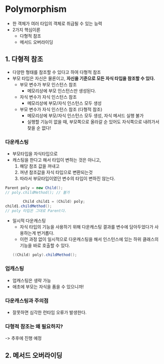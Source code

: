 # Polymorphism
  - 한 객체가 여러 타입의 객체로 취급될 수 있는 능력 
  - 2가지 핵심이론
    - 다형적 참조
    - 메서드 오버라이딩
    
## 1. 다형적 참조
- 다양한 형태를 참조할 수 있다고 하여 다형적 참조
- 부모 타입은 자신은 물론이고, **자신을 기준으로 모든 자식 타입을 참조할 수 있다.**
  - 부모 변수가 부모 인스턴스 참조
    - 메모리상에 부모 인스턴스만 생성된다. 
  - 자식 변수가 자식 인스턴스 참조
    - 메모리상에 부모/자식 인스턴스 모두 생성 
  - 부모 변수가 자식 인스턴스 참조 (다형적 참조)
    - 메모리상에 부모/자식 인스턴스 모두 생성, 자식 메서드 실행 불가 
    - 실행할 기능이 없을 때, 부모쪽으로 올라갈 순 있어도 자식쪽으로 내려가서 찾을 순 없다!

### 다운캐스팅 
- 부모타입을 자식타입으로 
- 캐스팅을 한다고 해서 타입이 변하는 것은 아니고, 
  1. 해당 참조 값을 꺼내고
  2. 꺼낸 참조값을 자식 타입으로 변환되는것
  3. 따라서 부모타입이였던 변수의 타입이 변하진 않는다.
```java
Parent poly = new Child();
// poly.childMethod(); // 불가 

        Child child1 = (Child) poly;
child1.childMethod();
// poly 타입은 그대로 Parent다.
```
- 일시적 다운캐스팅
  - 자식 타입의 기능을 사용하기 위해 다운캐스팅 결과를 변수에 담아두었다가 사용하는게 번거롭다.
  - 이런 과정 없이 일시적으로 다운캐스팅을 해서 인스턴스에 있는 하위 클래스의 기능을 바로 호출할 수 있다.
  ```java
  ((Child) poly).childMethod();
  ```
### 업캐스팅 
- 업캐스팅은 생략 가능 
- 애초에 부모는 자식을 품을 수 있으니까!

### 다운캐스팅과 주의점 
- 잘못하면 심각한 런타임 오류가 발생한다.


### 다형적 참조는 왜 필요하지?
-> 추후에 진행 예정 
    
## 2. 메서드 오버라이딩 

